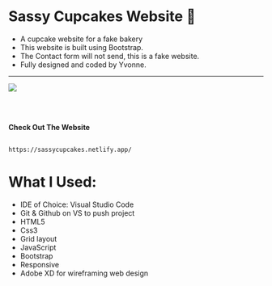 # Sassy Cupcakes Website :birthday:


- A cupcake website for a fake bakery 
- This website is built using Bootstrap.
- The Contact form will not send, this is a fake website.
- Fully designed and coded by Yvonne.


---------------------------------------------------------------------------------------------------------------------------------------------------------------------------------
![](sassycupcakes.gif)

<br>
<br>

<b>Check Out The Website</b>
```sh
   
https://sassycupcakes.netlify.app/

   ```


# What I Used:


* IDE of Choice: Visual Studio Code
* Git & Github on VS to push project
* HTML5
* Css3
* Grid layout
* JavaScript
* Bootstrap
* Responsive
* Adobe XD for wireframing web design

